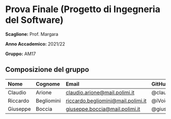 # Prova Finale (Progetto di Ingegneria del Software)
**Scaglione:** Prof. Margara

**Anno Accademico:** 2021/22

**Gruppo:** AM17
## Composizione del gruppo
| Nome | Cognome | Email | GitHub |
| :--- | :------ | :---- | :----- |
| Claudio | Arione | claudio.arione@mail.polimi.it | @claudioarione |
| Riccardo | Begliomini | riccardo.begliomini@mail.polimi.it | @iVoid73 |
| Giuseppe | Boccia | giuseppe.boccia@mail.polimi.it | @giuse-boccia |
